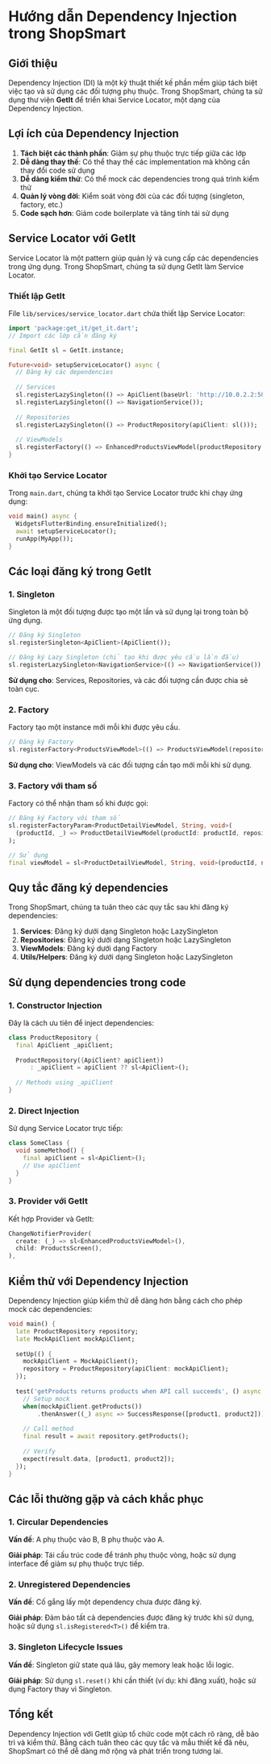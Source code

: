 # Hướng dẫn Dependency Injection trong ShopSmart

## Giới thiệu

Dependency Injection (DI) là một kỹ thuật thiết kế phần mềm giúp tách biệt việc tạo và sử dụng các đối tượng phụ thuộc. Trong ShopSmart, chúng ta sử dụng thư viện **GetIt** để triển khai Service Locator, một dạng của Dependency Injection.

## Lợi ích của Dependency Injection

1. **Tách biệt các thành phần**: Giảm sự phụ thuộc trực tiếp giữa các lớp
2. **Dễ dàng thay thế**: Có thể thay thế các implementation mà không cần thay đổi code sử dụng
3. **Dễ dàng kiểm thử**: Có thể mock các dependencies trong quá trình kiểm thử
4. **Quản lý vòng đời**: Kiểm soát vòng đời của các đối tượng (singleton, factory, etc.)
5. **Code sạch hơn**: Giảm code boilerplate và tăng tính tái sử dụng

## Service Locator với GetIt

Service Locator là một pattern giúp quản lý và cung cấp các dependencies trong ứng dụng. Trong ShopSmart, chúng ta sử dụng GetIt làm Service Locator.

### Thiết lập GetIt

File `lib/services/service_locator.dart` chứa thiết lập Service Locator:

```dart
import 'package:get_it/get_it.dart';
// Import các lớp cần đăng ký

final GetIt sl = GetIt.instance;

Future<void> setupServiceLocator() async {
  // Đăng ký các dependencies
  
  // Services
  sl.registerLazySingleton(() => ApiClient(baseUrl: 'http://10.0.2.2:5041/api'));
  sl.registerLazySingleton(() => NavigationService());
  
  // Repositories
  sl.registerLazySingleton(() => ProductRepository(apiClient: sl()));
  
  // ViewModels
  sl.registerFactory(() => EnhancedProductsViewModel(productRepository: sl()));
}
```

### Khởi tạo Service Locator

Trong `main.dart`, chúng ta khởi tạo Service Locator trước khi chạy ứng dụng:

```dart
void main() async {
  WidgetsFlutterBinding.ensureInitialized();
  await setupServiceLocator();
  runApp(MyApp());
}
```

## Các loại đăng ký trong GetIt

### 1. Singleton

Singleton là một đối tượng được tạo một lần và sử dụng lại trong toàn bộ ứng dụng.

```dart
// Đăng ký Singleton
sl.registerSingleton<ApiClient>(ApiClient());

// Đăng ký Lazy Singleton (chỉ tạo khi được yêu cầu lần đầu)
sl.registerLazySingleton<NavigationService>(() => NavigationService());
```

**Sử dụng cho**: Services, Repositories, và các đối tượng cần được chia sẻ toàn cục.

### 2. Factory

Factory tạo một instance mới mỗi khi được yêu cầu.

```dart
// Đăng ký Factory
sl.registerFactory<ProductsViewModel>(() => ProductsViewModel(repository: sl()));
```

**Sử dụng cho**: ViewModels và các đối tượng cần tạo mới mỗi khi sử dụng.

### 3. Factory với tham số

Factory có thể nhận tham số khi được gọi:

```dart
// Đăng ký Factory với tham số
sl.registerFactoryParam<ProductDetailViewModel, String, void>(
  (productId, _) => ProductDetailViewModel(productId: productId, repository: sl()),
);

// Sử dụng
final viewModel = sl<ProductDetailViewModel, String, void>(productId, null);
```

## Quy tắc đăng ký dependencies

Trong ShopSmart, chúng ta tuân theo các quy tắc sau khi đăng ký dependencies:

1. **Services**: Đăng ký dưới dạng Singleton hoặc LazySingleton
2. **Repositories**: Đăng ký dưới dạng Singleton hoặc LazySingleton
3. **ViewModels**: Đăng ký dưới dạng Factory
4. **Utils/Helpers**: Đăng ký dưới dạng Singleton hoặc LazySingleton

## Sử dụng dependencies trong code

### 1. Constructor Injection

Đây là cách ưu tiên để inject dependencies:

```dart
class ProductRepository {
  final ApiClient _apiClient;
  
  ProductRepository({ApiClient? apiClient})
      : _apiClient = apiClient ?? sl<ApiClient>();
      
  // Methods using _apiClient
}
```

### 2. Direct Injection

Sử dụng Service Locator trực tiếp:

```dart
class SomeClass {
  void someMethod() {
    final apiClient = sl<ApiClient>();
    // Use apiClient
  }
}
```

### 3. Provider với GetIt

Kết hợp Provider và GetIt:

```dart
ChangeNotifierProvider(
  create: (_) => sl<EnhancedProductsViewModel>(),
  child: ProductsScreen(),
),
```

## Kiểm thử với Dependency Injection

Dependency Injection giúp kiểm thử dễ dàng hơn bằng cách cho phép mock các dependencies:

```dart
void main() {
  late ProductRepository repository;
  late MockApiClient mockApiClient;
  
  setUp(() {
    mockApiClient = MockApiClient();
    repository = ProductRepository(apiClient: mockApiClient);
  });
  
  test('getProducts returns products when API call succeeds', () async {
    // Setup mock
    when(mockApiClient.getProducts())
        .thenAnswer((_) async => SuccessResponse([product1, product2]));
        
    // Call method
    final result = await repository.getProducts();
    
    // Verify
    expect(result.data, [product1, product2]);
  });
}
```

## Các lỗi thường gặp và cách khắc phục

### 1. Circular Dependencies

**Vấn đề**: A phụ thuộc vào B, B phụ thuộc vào A.

**Giải pháp**: Tái cấu trúc code để tránh phụ thuộc vòng, hoặc sử dụng interface để giảm sự phụ thuộc trực tiếp.

### 2. Unregistered Dependencies

**Vấn đề**: Cố gắng lấy một dependency chưa được đăng ký.

**Giải pháp**: Đảm bảo tất cả dependencies được đăng ký trước khi sử dụng, hoặc sử dụng `sl.isRegistered<T>()` để kiểm tra.

### 3. Singleton Lifecycle Issues

**Vấn đề**: Singleton giữ state quá lâu, gây memory leak hoặc lỗi logic.

**Giải pháp**: Sử dụng `sl.reset()` khi cần thiết (ví dụ: khi đăng xuất), hoặc sử dụng Factory thay vì Singleton.

## Tổng kết

Dependency Injection với GetIt giúp tổ chức code một cách rõ ràng, dễ bảo trì và kiểm thử. Bằng cách tuân theo các quy tắc và mẫu thiết kế đã nêu, ShopSmart có thể dễ dàng mở rộng và phát triển trong tương lai. 